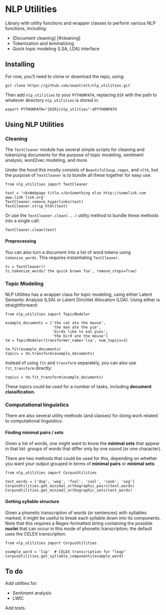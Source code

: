 # NLP Utilities

Library with utility functions and wrapper classes to perform various NLP functions, including:
* [Document cleaning] [#cleaning]
* Tokenization and lemmatizing
* Quick topic modeling (LSA, LDA) interface

## Installing

For now, you'll need to clone or download the repo, using:

```git clone https://github.com/seantrott/nlp_utilities.git```

Then add `nlp_utilities` to your `PYTHONPATH`, replacing `DIR` with the path to whatever directory `nlp_utilities` is stored in.

```export PYTHONPATH="{DIR}/nlp_utilties":$PYTHONPATH```

## Using NLP Utilities

### Cleaning

The `TextCleaner` module has several simple scripts for cleaning and tokenizing documents for the purpose of topic modeling, sentiment analysis, word2vec modeling, and more.

Under the hood this mostly consists of `BeautifulSoup`, `regex`, and `nltk`, but the purpose of `TextCleaner` is to bundle all these together for easy use.

```
from nlp_utilities import TextCleaner

text = '<b>Webpage title.</b>Something else http://somelink.com www.link link.org'
TextCleaner.remove_hyperlinks(text)
TextCleaner.strip_html(text)
```

Or use the `TextCleaner.clean(...)` utility method to bundle these methods into a single call:

```
TextCleaner.clean(text)
```

#### Preprocessing

You can also turn a document into a list of word tokens using `tokenize_words`. This requires instantiating `TextCleaner`.

```
tc = TextCleaner()
tc.tokenize_words('the quick brown fox', remove_stops=True)
```


### Topic Modeling

NLP Utilities has a wrapper class for topic modeling, using either Latent Semantic Analysis (LSA) or Latent Dirichlet Allocation (LDA). Using either is straightforward:

```
from nlp_utilities import TopicModeler

example_documents = ['the cat ate the mouse',
                     'the man ate the pie',
                     'birds like to eat pies',
                     'the bird ate the mouse']
tm = TopicModeler(transformer_name='lsa', num_topics=3)

tm.fit(example_documents)
topics = tm.transform(example_documents)

```

Instead of using `fit` and `transform` separately, you can also use `fit_transform` directly:

```
topics = tm.fit_transform(example_documents)
```

These topics could be used for a number of tasks, including **document classification**. 


### Computational linguistics

There are also several utility methods (and classes) for doing work related to computational linguistics:

#### Finding minimal pairs / sets

Given a list of words, one might want to know the **minimal sets** that appear in that list: groups of words that differ only by one sound (or one character). 

There are two methods that could be used for this, depending on whether you want your output grouped in terms of **minimal pairs** or **minimal sets**:

```
from nlp_utilities import CorpusUtilities

test_words = ['dog', 'wog', 'fool', 'cool', 'cook', 'sog']
CorpusUtilities.get_minimal_orthographic_pairs(test_words)
CorpusUtilities.get_minimal_orthographic_sets(test_words)
```

#### Getting syllable structure

Given a phonetic transcription of words (or sentences) with syllables marked, it might be useful to break each syllable down into its components. Note that this requires a Regex-formatted string containing the possible **nuclei** that can occur in this mode of phonetic transcription; the default uses the CELEX transcription.

```
from nlp_utilities import CorpusUtilities

example_word = 'lip'  # CELEX transcription for "leap"
CorpusUtilities.get_syllable_components(example_word)
```

## To do

Add utilities for:
* Sentiment analysis
* LWIC

Add tests.
